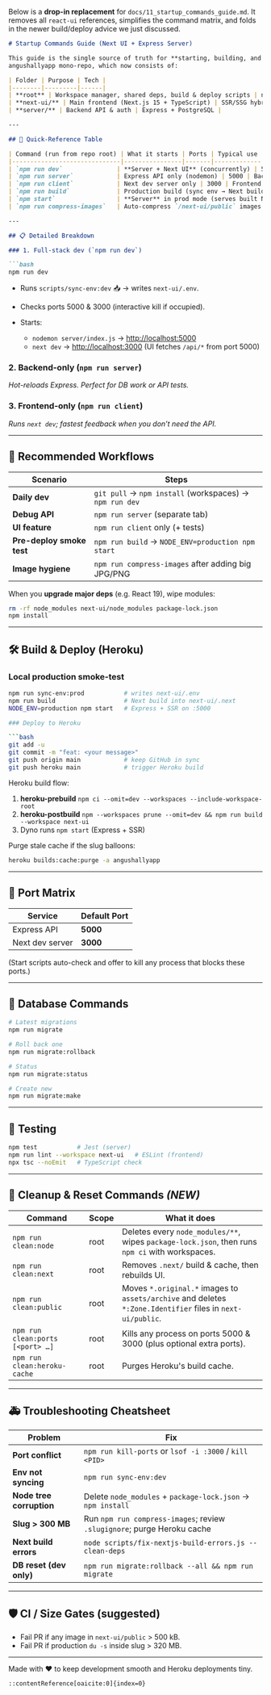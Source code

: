 Below is a **drop-in replacement** for `docs/11_startup_commands_guide.md`.
It removes all `react-ui` references, simplifies the command matrix, and folds in the newer build/deploy advice we just discussed.

````markdown
# Startup Commands Guide (Next UI + Express Server)

This guide is the single source of truth for **starting, building, and deploying** the
angushallyapp mono-repo, which now consists of:

| Folder | Purpose | Tech |
|--------|---------|------|
| **root** | Workspace manager, shared deps, build & deploy scripts | npm workspaces |
| **next-ui/** | Main frontend (Next.js 15 + TypeScript) | SSR/SSG hybrid |
| **server/** | Backend API & auth | Express + PostgreSQL |

---

## 🚀 Quick-Reference Table

| Command (run from repo root) | What it starts | Ports | Typical use |
|------------------------------|----------------|-------|-------------|
| `npm run dev`               | **Server + Next UI** (concurrently) | 5000, 3000 | Daily development |
| `npm run server`            | Express API only (nodemon) | 5000 | Backend focus |
| `npm run client`            | Next dev server only | 3000 | Frontend focus |
| `npm run build`             | Production build (sync env → Next build) | — | Local prod test |
| `npm start`                 | **Server** in prod mode (serves built Next) | 5000 | Local prod run / Heroku dyno |
| `npm run compress-images`   | Auto-compress `/next-ui/public` images | — | Keep slug small |

---

## 📋 Detailed Breakdown

### 1. Full-stack dev (`npm run dev`)

```bash
npm run dev
````

* Runs `scripts/sync-env:dev` 📥 → writes `next-ui/.env`.
* Checks ports 5000 & 3000 (interactive kill if occupied).
* Starts:

  * `nodemon server/index.js` → [http://localhost:5000](http://localhost:5000)
  * `next dev` → [http://localhost:3000](http://localhost:3000)
    (UI fetches `/api/*` from port 5000)

### 2. Backend-only (`npm run server`)

*Hot-reloads Express. Perfect for DB work or API tests.*

### 3. Frontend-only (`npm run client`)

*Runs `next dev`; fastest feedback when you don’t need the API.*

---

## 🎯 Recommended Workflows

| Scenario                  | Steps                                                   |
| ------------------------- | ------------------------------------------------------- |
| **Daily dev**             | `git pull` → `npm install` (workspaces) → `npm run dev` |
| **Debug API**             | `npm run server` (separate tab)                         |
| **UI feature**            | `npm run client` only (+ tests)                         |
| **Pre-deploy smoke test** | `npm run build` → `NODE_ENV=production npm start`       |
| **Image hygiene**         | `npm run compress-images` after adding big JPG/PNG      |

When you **upgrade major deps** (e.g. React 19), wipe modules:

```bash
rm -rf node_modules next-ui/node_modules package-lock.json
npm install
```

---

## 🛠️ Build & Deploy (Heroku)

### Local production smoke-test

```bash
npm run sync-env:prod           # writes next-ui/.env
npm run build                   # Next build into next-ui/.next
NODE_ENV=production npm start   # Express + SSR on :5000

### Deploy to Heroku

```bash
git add -u
git commit -m "feat: <your message>"
git push origin main            # keep GitHub in sync
git push heroku main            # trigger Heroku build

```

Heroku build flow:

1. **heroku-prebuild**
   `npm ci --omit=dev --workspaces --include-workspace-root`
2. **heroku-postbuild**
   `npm --workspaces prune --omit=dev && npm run build --workspace next-ui`
3. Dyno runs `npm start` (Express + SSR)

Purge stale cache if the slug balloons:

```bash
heroku builds:cache:purge -a angushallyapp
```

---

## 🔄 Port Matrix

| Service         | Default Port |
| --------------- | ------------ |
| Express API     | **5000**     |
| Next dev server | **3000**     |

(Start scripts auto-check and offer to kill any process that blocks these ports.)

---

## 🐘 Database Commands

```bash
# Latest migrations
npm run migrate

# Roll back one
npm run migrate:rollback

# Status
npm run migrate:status

# Create new
npm run migrate:make
```

---

## 🧪 Testing

```bash
npm test           # Jest (server)
npm run lint --workspace next-ui   # ESLint (frontend)
npx tsc --noEmit   # TypeScript check
```

---

## 🧹 Cleanup & Reset Commands  *(NEW)*

| Command | Scope | What it does |
|---------|-------|--------------|
| `npm run clean:node` | root | Deletes every `node_modules/**`, wipes `package-lock.json`, then runs `npm ci` with workspaces. |
| `npm run clean:next` | root | Removes `.next/` build & cache, then rebuilds UI. |
| `npm run clean:public` | root | Moves `*.original.*` images to `assets/archive` and deletes `*:Zone.Identifier` files in `next-ui/public`. |
| `npm run clean:ports [<port> …]` | root | Kills any process on ports 5000 & 3000 (plus optional extra ports). |
| `npm run clean:heroku-cache` | root | Purges Heroku's build cache. |

---

## 🚑 Troubleshooting Cheatsheet

| Problem                  | Fix                                                                     |
| ------------------------ | ----------------------------------------------------------------------- |
| **Port conflict**        | `npm run kill-ports` or `lsof -i :3000` / `kill <PID>`                  |
| **Env not syncing**      | `npm run sync-env:dev`                                                  |
| **Node tree corruption** | Delete `node_modules` + `package-lock.json` → `npm install`             |
| **Slug > 300 MB**        | Run `npm run compress-images`; review `.slugignore`; purge Heroku cache |
| **Next build errors**    | `node scripts/fix-nextjs-build-errors.js --clean-deps`                  |
| **DB reset (dev only)**  | `npm run migrate:rollback --all && npm run migrate`                     |

---

## 🛡️ CI / Size Gates (suggested)

* Fail PR if any image in `next-ui/public` > 500 kB.
* Fail PR if production `du -s` inside slug > 320 MB.

---

Made with ❤️ to keep development smooth and Heroku deployments tiny.

```
::contentReference[oaicite:0]{index=0}
```
